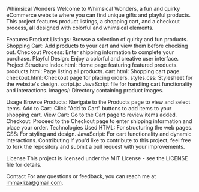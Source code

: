 Whimsical Wonders
Welcome to Whimsical Wonders, a fun and quirky eCommerce website where you can find unique gifts and playful products. This project features product listings, a shopping cart, and a checkout process, all designed with colorful and whimsical elements.

Features
Product Listings: Browse a selection of quirky and fun products.
Shopping Cart: Add products to your cart and view them before checking out.
Checkout Process: Enter shipping information to complete your purchase.
Playful Design: Enjoy a colorful and creative user interface.
Project Structure
index.html: Home page featuring featured products.
products.html: Page listing all products.
cart.html: Shopping cart page.
checkout.html: Checkout page for placing orders.
styles.css: Stylesheet for the website's design.
script.js: JavaScript file for handling cart functionality and interactions.
images/: Directory containing product images.

Usage
Browse Products: Navigate to the Products page to view and select items.
Add to Cart: Click "Add to Cart" buttons to add items to your shopping cart.
View Cart: Go to the Cart page to review items added.
Checkout: Proceed to the Checkout page to enter shipping information and place your order.
Technologies Used
HTML: For structuring the web pages.
CSS: For styling and design.
JavaScript: For cart functionality and dynamic interactions.
Contributing
If you'd like to contribute to this project, feel free to fork the repository and submit a pull request with your improvements.

License
This project is licensed under the MIT License - see the LICENSE file for details.

Contact
For any questions or feedback, you can reach me at immaxliza@gmail.com.